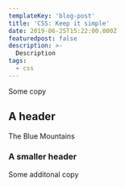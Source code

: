 ```yaml
---
templateKey: 'blog-post'
title: 'CSS: Keep it simple'
date: 2019-06-25T15:22:00.000Z
featuredpost: false
description: >-
  Description
tags:
  - css
---
```


Some copy

## A header

The Blue Mountains

### A smaller header

Some additonal copy
